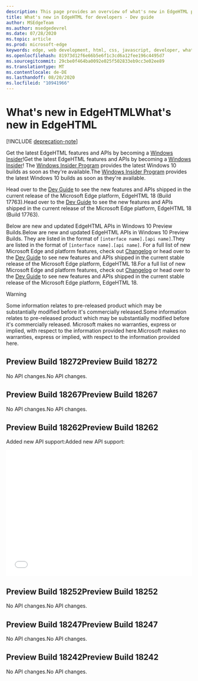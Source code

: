 ```yaml
---
description: This page provides an overview of what's new in EdgeHTML preview builds for developers.
title: What's new in EdgeHTML for developers - Dev guide
author: MSEdgeTeam
ms.author: msedgedevrel
ms.date: 07/28/2020
ms.topic: article
ms.prod: microsoft-edge
keywords: edge, web development, html, css, javascript, developer, what's new in edge, new APIs in edge, edgehtml, edgehtml preview builds
ms.openlocfilehash: 81973d12f6e66b5e6f1c3cd6a12fee196c4495d7
ms.sourcegitcommit: 29cbe0f464ba0092e025f502833eb9cc3e02ee89
ms.translationtype: MT
ms.contentlocale: de-DE
ms.lasthandoff: 08/20/2020
ms.locfileid: "10941966"
---
```

# <span data-ttu-id="2afc3-104">What's new in EdgeHTML</span><span class="sxs-lookup"><span data-stu-id="2afc3-104">What's new in EdgeHTML</span></span>  

[!INCLUDE [deprecation-note](../includes/legacy-edge-note.md)]  

<span data-ttu-id="2afc3-105">Get the latest EdgeHTML features and APIs by becoming a [Windows Insider](https://insider.windows.com)!</span><span class="sxs-lookup"><span data-stu-id="2afc3-105">Get the latest EdgeHTML features and APIs by becoming a [Windows Insider](https://insider.windows.com)!</span></span>  <span data-ttu-id="2afc3-106">The [Windows Insider Program](https://insider.windows.com) provides the latest Windows 10 builds as soon as they're available.</span><span class="sxs-lookup"><span data-stu-id="2afc3-106">The [Windows Insider Program](https://insider.windows.com) provides the latest Windows 10 builds as soon as they're available.</span></span>  

<span data-ttu-id="2afc3-107">Head over to the [Dev Guide](../dev-guide.md) to see the new features and APIs shipped in the current release of the Microsoft Edge platform, EdgeHTML 18 \(Build 17763\).</span><span class="sxs-lookup"><span data-stu-id="2afc3-107">Head over to the [Dev Guide](../dev-guide.md) to see the new features and APIs shipped in the current release of the Microsoft Edge platform, EdgeHTML 18 \(Build 17763\).</span></span>  

<span data-ttu-id="2afc3-108">Below are new and updated EdgeHTML APIs in Windows 10 Preview Builds.</span><span class="sxs-lookup"><span data-stu-id="2afc3-108">Below are new and updated EdgeHTML APIs in Windows 10 Preview Builds.</span></span> <span data-ttu-id="2afc3-109">They are listed in the format of `[interface name].[api name]`.</span><span class="sxs-lookup"><span data-stu-id="2afc3-109">They are listed in the format of `[interface name].[api name]`.</span></span>  <span data-ttu-id="2afc3-110">For a full list of new Microsoft Edge and platform features, check out [Changelog](https://developer.microsoft.com/microsoft-edge/platform/changelog) or head over to the [Dev Guide](../dev-guide.md) to see new features and APIs shipped in the current stable release of the Microsoft Edge platform, EdgeHTML 18.</span><span class="sxs-lookup"><span data-stu-id="2afc3-110">For a full list of new Microsoft Edge and platform features, check out [Changelog](https://developer.microsoft.com/microsoft-edge/platform/changelog) or head over to the [Dev Guide](../dev-guide.md) to see new features and APIs shipped in the current stable release of the Microsoft Edge platform, EdgeHTML 18.</span></span>   

> [!WARNING] 
> <span data-ttu-id="2afc3-111">Some information relates to pre-released product which may be substantially modified before it's commercially released.</span><span class="sxs-lookup"><span data-stu-id="2afc3-111">Some information relates to pre-released product which may be substantially modified before it's commercially released.</span></span>  <span data-ttu-id="2afc3-112">Microsoft makes no warranties, express or implied, with respect to the information provided here.</span><span class="sxs-lookup"><span data-stu-id="2afc3-112">Microsoft makes no warranties, express or implied, with respect to the information provided here.</span></span>  

## <span data-ttu-id="2afc3-113">Preview Build 18272</span><span class="sxs-lookup"><span data-stu-id="2afc3-113">Preview Build 18272</span></span>  

<span data-ttu-id="2afc3-114">No API changes.</span><span class="sxs-lookup"><span data-stu-id="2afc3-114">No API changes.</span></span>  

## <span data-ttu-id="2afc3-115">Preview Build 18267</span><span class="sxs-lookup"><span data-stu-id="2afc3-115">Preview Build 18267</span></span>  

<span data-ttu-id="2afc3-116">No API changes.</span><span class="sxs-lookup"><span data-stu-id="2afc3-116">No API changes.</span></span>  

## <span data-ttu-id="2afc3-117">Preview Build 18262</span><span class="sxs-lookup"><span data-stu-id="2afc3-117">Preview Build 18262</span></span>  

<span data-ttu-id="2afc3-118">Added new API support:</span><span class="sxs-lookup"><span data-stu-id="2afc3-118">Added new API support:</span></span>  

<iframe height='341' scrolling='no' title='<span data-ttu-id="2afc3-119">EdgeHTML Preview Build 17682</span><span class="sxs-lookup"><span data-stu-id="2afc3-119">EdgeHTML Preview Build 17682</span></span>' src='//codepen.io/MSEdgeDev/embed/5a691c1840690352f409d3788b8167fa/?height=341&theme-id=23761&default-tab=result&embed-version=2' frameborder='no' allowtransparency='true' allowfullscreen='true' style='width: 100%;'><span data-ttu-id="2afc3-120">See the Pen <a href='https://codepen.io/MSEdgeDev/pen/5a691c1840690352f409d3788b8167fa/'>EdgeHTML Preview Build 17682</a> by MSEdgeDev (<a href='https://codepen.io/MSEdgeDev'>@MSEdgeDev</a>) on <a href='https://codepen.io'>CodePen</a>.</span><span class="sxs-lookup"><span data-stu-id="2afc3-120">See the Pen <a href='https://codepen.io/MSEdgeDev/pen/5a691c1840690352f409d3788b8167fa/'>EdgeHTML Preview Build 17682</a> by MSEdgeDev (<a href='https://codepen.io/MSEdgeDev'>@MSEdgeDev</a>) on <a href='https://codepen.io'>CodePen</a>.</span></span>  </iframe>  

## <span data-ttu-id="2afc3-121">Preview Build 18252</span><span class="sxs-lookup"><span data-stu-id="2afc3-121">Preview Build 18252</span></span>  

<span data-ttu-id="2afc3-122">No API changes.</span><span class="sxs-lookup"><span data-stu-id="2afc3-122">No API changes.</span></span>  

## <span data-ttu-id="2afc3-123">Preview Build 18247</span><span class="sxs-lookup"><span data-stu-id="2afc3-123">Preview Build 18247</span></span>  

<span data-ttu-id="2afc3-124">No API changes.</span><span class="sxs-lookup"><span data-stu-id="2afc3-124">No API changes.</span></span>  

## <span data-ttu-id="2afc3-125">Preview Build 18242</span><span class="sxs-lookup"><span data-stu-id="2afc3-125">Preview Build 18242</span></span>  

<span data-ttu-id="2afc3-126">No API changes.</span><span class="sxs-lookup"><span data-stu-id="2afc3-126">No API changes.</span></span>  
